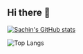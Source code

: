 ## Hi there 👋

[![Sachin's GitHub stats](https://github-readme-stats-cyan-iota-11.vercel.app/api?username=sachindoddaguni&hide=stars&rank_icon=percentile&hide_rank=true&include_all_commits=true&show=prs_merged)](https://github.com/sachindoddaguni/github-readme-stats)

![Top Langs](https://github-readme-stats-cyan-iota-11.vercel.app/api/top-langs/?username=sachindoddaguni&hide_progress=true)
